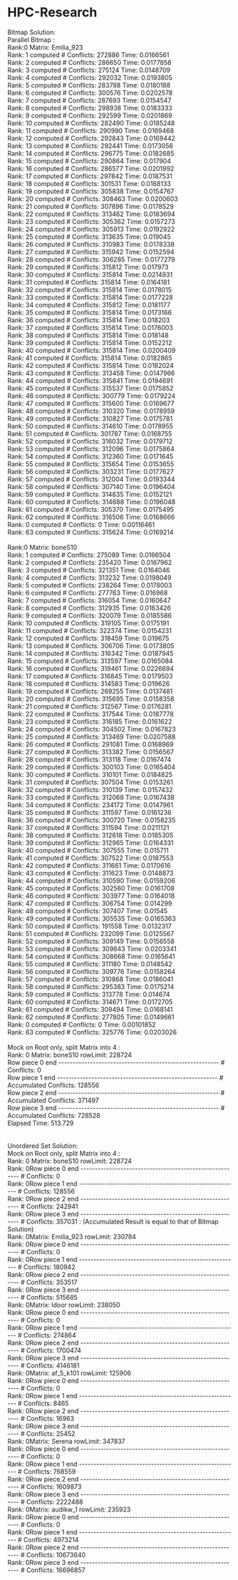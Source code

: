 # HPC-Research
Bitmap Solution: <br />
Parallel Bitmap : <br />
Rank:0 Matrix: Emilia_923 <br />
Rank: 1 computed # Conflicts: 272886 Time: 0.0166561 <br />
Rank: 2 computed # Conflicts: 286650 Time: 0.0177858 <br />
Rank: 3 computed # Conflicts: 275124 Time: 0.0148709 <br />
Rank: 4 computed # Conflicts: 292032 Time: 0.0193805 <br />
Rank: 5 computed # Conflicts: 283788 Time: 0.0180188 <br />
Rank: 6 computed # Conflicts: 300576 Time: 0.0202578 <br />
Rank: 7 computed # Conflicts: 287693 Time: 0.0154547 <br />
Rank: 8 computed # Conflicts: 298938 Time: 0.0183333 <br />
Rank: 9 computed # Conflicts: 292599 Time: 0.0201869 <br />
Rank: 10 computed # Conflicts: 282490 Time: 0.0185248 <br />
Rank: 11 computed # Conflicts: 290990 Time: 0.0169468 <br />
Rank: 12 computed # Conflicts: 292843 Time: 0.0169442 <br />
Rank: 13 computed # Conflicts: 292441 Time: 0.0173056 <br />
Rank: 14 computed # Conflicts: 296775 Time: 0.0182685 <br />
Rank: 15 computed # Conflicts: 290864 Time: 0.017904 <br />
Rank: 16 computed # Conflicts: 286577 Time: 0.0201992 <br />
Rank: 17 computed # Conflicts: 297842 Time: 0.0187531 <br />
Rank: 18 computed # Conflicts: 301531 Time: 0.0188133 <br />
Rank: 19 computed # Conflicts: 305838 Time: 0.0154767 <br />
Rank: 20 computed # Conflicts: 308463 Time: 0.0200603 <br />
Rank: 21 computed # Conflicts: 307896 Time: 0.0178529 <br />
Rank: 22 computed # Conflicts: 313462 Time: 0.0183694 <br />
Rank: 23 computed # Conflicts: 305362 Time: 0.0157273 <br />
Rank: 24 computed # Conflicts: 305913 Time: 0.0192922 <br />
Rank: 25 computed # Conflicts: 313635 Time: 0.019045 <br />
Rank: 26 computed # Conflicts: 310983 Time: 0.0178338 <br />
Rank: 27 computed # Conflicts: 315942 Time: 0.0152594 <br />
Rank: 28 computed # Conflicts: 306285 Time: 0.0177279 <br />
Rank: 29 computed # Conflicts: 315812 Time: 0.017973 <br />
Rank: 30 computed # Conflicts: 315814 Time: 0.0214931 <br />
Rank: 31 computed # Conflicts: 315814 Time: 0.0164181 <br />
Rank: 32 computed # Conflicts: 315814 Time: 0.0178015 <br />
Rank: 33 computed # Conflicts: 315814 Time: 0.0177228 <br />
Rank: 34 computed # Conflicts: 315812 Time: 0.0181177 <br />
Rank: 35 computed # Conflicts: 315814 Time: 0.0173166 <br />
Rank: 36 computed # Conflicts: 315814 Time: 0.018203 <br />
Rank: 37 computed # Conflicts: 315814 Time: 0.0176003 <br />
Rank: 38 computed # Conflicts: 315814 Time: 0.018148 <br />
Rank: 39 computed # Conflicts: 315814 Time: 0.0152212 <br />
Rank: 40 computed # Conflicts: 315814 Time: 0.0200409 <br />
Rank: 41 computed # Conflicts: 315814 Time: 0.0182865 <br />
Rank: 42 computed # Conflicts: 315814 Time: 0.0182024 <br />
Rank: 43 computed # Conflicts: 313458 Time: 0.0147966 <br />
Rank: 44 computed # Conflicts: 315841 Time: 0.0194691 <br />
Rank: 45 computed # Conflicts: 315537 Time: 0.0175852 <br />
Rank: 46 computed # Conflicts: 300779 Time: 0.0179224 <br />
Rank: 47 computed # Conflicts: 315600 Time: 0.0169677 <br />
Rank: 48 computed # Conflicts: 310320 Time: 0.0178959 <br />
Rank: 49 computed # Conflicts: 310827 Time: 0.0175781 <br />
Rank: 50 computed # Conflicts: 314610 Time: 0.0178955 <br />
Rank: 51 computed # Conflicts: 301787 Time: 0.0168755 <br />
Rank: 52 computed # Conflicts: 316032 Time: 0.0179712 <br />
Rank: 53 computed # Conflicts: 312096 Time: 0.0175864 <br />
Rank: 54 computed # Conflicts: 312360 Time: 0.0171645 <br />
Rank: 55 computed # Conflicts: 315654 Time: 0.0153655 <br />
Rank: 56 computed # Conflicts: 303231 Time: 0.0177627 <br />
Rank: 57 computed # Conflicts: 312004 Time: 0.0193344 <br />
Rank: 58 computed # Conflicts: 307140 Time: 0.0196404 <br />
Rank: 59 computed # Conflicts: 314835 Time: 0.0152121 <br />
Rank: 60 computed # Conflicts: 314688 Time: 0.0196048 <br />
Rank: 61 computed # Conflicts: 305370 Time: 0.0175495 <br />
Rank: 62 computed # Conflicts: 316506 Time: 0.0168666 <br />
Rank: 0 computed # Conflicts: 0 Time: 0.00116461 <br />
Rank: 63 computed # Conflicts: 315624 Time: 0.0169214 <br />
 <br />
Rank:0 Matrix: boneS10 <br />
Rank: 1 computed # Conflicts: 275089 Time: 0.0166504 <br />
Rank: 2 computed # Conflicts: 235420 Time: 0.0167962 <br />
Rank: 3 computed # Conflicts: 321351 Time: 0.0164046 <br />
Rank: 4 computed # Conflicts: 313232 Time: 0.0198049 <br />
Rank: 5 computed # Conflicts: 238264 Time: 0.0178003 <br />
Rank: 6 computed # Conflicts: 277763 Time: 0.016968 <br />
Rank: 7 computed # Conflicts: 316054 Time: 0.0160647 <br />
Rank: 8 computed # Conflicts: 312935 Time: 0.0163426 <br />
Rank: 9 computed # Conflicts: 320079 Time: 0.0185586 <br />
Rank: 10 computed # Conflicts: 319105 Time: 0.0175191 <br />
Rank: 11 computed # Conflicts: 322374 Time: 0.0154231 <br />
Rank: 12 computed # Conflicts: 318459 Time: 0.019675 <br />
Rank: 13 computed # Conflicts: 306706 Time: 0.0173805 <br />
Rank: 14 computed # Conflicts: 316342 Time: 0.0187945 <br />
Rank: 15 computed # Conflicts: 313597 Time: 0.0165084 <br />
Rank: 16 computed # Conflicts: 319461 Time: 0.0226694 <br />
Rank: 17 computed # Conflicts: 316845 Time: 0.0179503 <br />
Rank: 18 computed # Conflicts: 314583 Time: 0.019626 <br />
Rank: 19 computed # Conflicts: 269255 Time: 0.0137481 <br />
Rank: 20 computed # Conflicts: 315695 Time: 0.0158358 <br />
Rank: 21 computed # Conflicts: 312567 Time: 0.0176281 <br />
Rank: 22 computed # Conflicts: 317544 Time: 0.0187778 <br />
Rank: 23 computed # Conflicts: 316185 Time: 0.0161622 <br />
Rank: 24 computed # Conflicts: 304502 Time: 0.0167823 <br />
Rank: 25 computed # Conflicts: 313469 Time: 0.0207588 <br />
Rank: 26 computed # Conflicts: 291081 Time: 0.0168969 <br />
Rank: 27 computed # Conflicts: 313382 Time: 0.0156567 <br />
Rank: 28 computed # Conflicts: 313118 Time: 0.0167474 <br />
Rank: 29 computed # Conflicts: 300103 Time: 0.0165404 <br />
Rank: 30 computed # Conflicts: 310101 Time: 0.0184825 <br />
Rank: 31 computed # Conflicts: 307504 Time: 0.0153261 <br />
Rank: 32 computed # Conflicts: 310139 Time: 0.0157432 <br />
Rank: 33 computed # Conflicts: 312068 Time: 0.0167438 <br />
Rank: 34 computed # Conflicts: 234172 Time: 0.0147961 <br />
Rank: 35 computed # Conflicts: 311597 Time: 0.0161236 <br />
Rank: 36 computed # Conflicts: 300720 Time: 0.0158235 <br />
Rank: 37 computed # Conflicts: 311594 Time: 0.0211121 <br />
Rank: 38 computed # Conflicts: 312618 Time: 0.0185305 <br />
Rank: 39 computed # Conflicts: 312965 Time: 0.0164331 <br />
Rank: 40 computed # Conflicts: 307555 Time: 0.015711 <br />
Rank: 41 computed # Conflicts: 307522 Time: 0.0187553 <br />
Rank: 42 computed # Conflicts: 311661 Time: 0.0170616 <br />
Rank: 43 computed # Conflicts: 311623 Time: 0.0148873 <br />
Rank: 44 computed # Conflicts: 310590 Time: 0.0159206 <br />
Rank: 45 computed # Conflicts: 302560 Time: 0.0161708 <br />
Rank: 46 computed # Conflicts: 303977 Time: 0.0164018 <br />
Rank: 47 computed # Conflicts: 306754 Time: 0.014299 <br />
Rank: 48 computed # Conflicts: 307407 Time: 0.01545 <br />
Rank: 49 computed # Conflicts: 305535 Time: 0.0165363 <br />
Rank: 50 computed # Conflicts: 191558 Time: 0.0132317 <br />
Rank: 51 computed # Conflicts: 232099 Time: 0.0125567 <br />
Rank: 52 computed # Conflicts: 309149 Time: 0.0156558 <br />
Rank: 53 computed # Conflicts: 309843 Time: 0.0203341 <br />
Rank: 54 computed # Conflicts: 308668 Time: 0.0165641 <br />
Rank: 55 computed # Conflicts: 311180 Time: 0.0148542 <br />
Rank: 56 computed # Conflicts: 309776 Time: 0.0158264 <br />
Rank: 57 computed # Conflicts: 310868 Time: 0.0186041 <br />
Rank: 58 computed # Conflicts: 295383 Time: 0.0175214 <br />
Rank: 59 computed # Conflicts: 313778 Time: 0.014674 <br />
Rank: 60 computed # Conflicts: 314671 Time: 0.0172705 <br />
Rank: 61 computed # Conflicts: 309494 Time: 0.0168141 <br />
Rank: 62 computed # Conflicts: 277805 Time: 0.0149661 <br />
Rank: 0 computed # Conflicts: 0 Time: 0.00101852 <br />
Rank: 63 computed # Conflicts: 325776 Time: 0.0203026 <br />
 <br />
Mock on Root only, split Matrix into 4 :   <br />
Rank: 0 Matrix: boneS10 rowLimit: 228724 <br />
Row piece 0 end --------------------------------------------------------  # Conflicts: 0 <br />
Row piece 1 end --------------------------------------------------------  # Accumulated Conflicts: 128556 <br />
Row piece 2 end --------------------------------------------------------  # Accumulated Conflicts: 371497 <br />
Row piece 3 end --------------------------------------------------------  # Accumulated Conflicts: 728528 <br />
Elapsed Time: 513.729 <br />
<br />
<br />
Unordered Set Solution: <br />
Mock on Root only, split Matrix into 4 :   <br />
Rank: 0 Matrix: boneS10 rowLimit: 228724 <br />
Rank: 0Row piece 0 end --------------------------------------------------------  # Conflicts: 0 <br />
Rank: 0Row piece 1 end --------------------------------------------------------  # Conflicts: 128556 <br />
Rank: 0Row piece 2 end --------------------------------------------------------  # Conflicts: 242941 <br />
Rank: 0Row piece 3 end --------------------------------------------------------  # Conflicts: 357031 : (Accumulated Result is equal to that of Bitmap Solution) <br />
Rank: 0Matrix: Emilia_923 rowLimit: 230784 <br />
Rank: 0Row piece 0 end --------------------------------------------------------  # Conflicts: 0 <br />
Rank: 0Row piece 1 end --------------------------------------------------------  # Conflicts: 180942 <br />
Rank: 0Row piece 2 end --------------------------------------------------------  # Conflicts: 353517 <br />
Rank: 0Row piece 3 end --------------------------------------------------------  # Conflicts: 515685 <br />
Rank: 0Matrix: ldoor rowLimit: 238050 <br />
Rank: 0Row piece 0 end --------------------------------------------------------  # Conflicts: 0 <br />
Rank: 0Row piece 1 end --------------------------------------------------------  # Conflicts: 274864 <br />
Rank: 0Row piece 2 end --------------------------------------------------------  # Conflicts: 1700474 <br />
Rank: 0Row piece 3 end --------------------------------------------------------  # Conflicts: 4146181 <br />
Rank: 0Matrix: af_5_k101 rowLimit: 125906 <br />
Rank: 0Row piece 0 end --------------------------------------------------------  # Conflicts: 0 <br />
Rank: 0Row piece 1 end --------------------------------------------------------  # Conflicts: 8465 <br />
Rank: 0Row piece 2 end --------------------------------------------------------  # Conflicts: 16963 <br />
Rank: 0Row piece 3 end --------------------------------------------------------  # Conflicts: 25452 <br />
Rank: 0Matrix: Serena rowLimit: 347837 <br />
Rank: 0Row piece 0 end --------------------------------------------------------  # Conflicts: 0 <br />
Rank: 0Row piece 1 end --------------------------------------------------------  # Conflicts: 768559 <br />
Rank: 0Row piece 2 end --------------------------------------------------------  # Conflicts: 1609873 <br />
Rank: 0Row piece 3 end --------------------------------------------------------  # Conflicts: 2222488 <br />
Rank: 0Matrix: audikw_1 rowLimit: 235923 <br />
Rank: 0Row piece 0 end --------------------------------------------------------  # Conflicts: 0 <br />
Rank: 0Row piece 1 end --------------------------------------------------------  # Conflicts: 4973214 <br />
Rank: 0Row piece 2 end --------------------------------------------------------  # Conflicts: 10673640 <br />
Rank: 0Row piece 3 end --------------------------------------------------------  # Conflicts: 16696857 <br />
